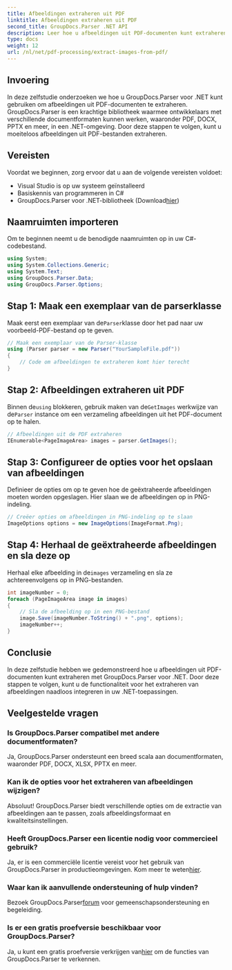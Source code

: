 ```yaml
---
title: Afbeeldingen extraheren uit PDF
linktitle: Afbeeldingen extraheren uit PDF
second_title: GroupDocs.Parser .NET API
description: Leer hoe u afbeeldingen uit PDF-documenten kunt extraheren met GroupDocs.Parser voor .NET. Stapsgewijze handleiding met codevoorbeelden.
type: docs
weight: 12
url: /nl/net/pdf-processing/extract-images-from-pdf/
---
```

## Invoering
In deze zelfstudie onderzoeken we hoe u GroupDocs.Parser voor .NET kunt gebruiken om afbeeldingen uit PDF-documenten te extraheren. GroupDocs.Parser is een krachtige bibliotheek waarmee ontwikkelaars met verschillende documentformaten kunnen werken, waaronder PDF, DOCX, PPTX en meer, in een .NET-omgeving. Door deze stappen te volgen, kunt u moeiteloos afbeeldingen uit PDF-bestanden extraheren.
## Vereisten
Voordat we beginnen, zorg ervoor dat u aan de volgende vereisten voldoet:
- Visual Studio is op uw systeem geïnstalleerd
- Basiskennis van programmeren in C#
-  GroupDocs.Parser voor .NET-bibliotheek (Download[hier](https://releases.groupdocs.com/parser/net/))

## Naamruimten importeren
Om te beginnen neemt u de benodigde naamruimten op in uw C#-codebestand.
```csharp
using System;
using System.Collections.Generic;
using System.Text;
using GroupDocs.Parser.Data;
using GroupDocs.Parser.Options;
```
## Stap 1: Maak een exemplaar van de parserklasse
 Maak eerst een exemplaar van de`Parser`klasse door het pad naar uw voorbeeld-PDF-bestand op te geven.
```csharp
// Maak een exemplaar van de Parser-klasse
using (Parser parser = new Parser("YourSampleFile.pdf"))
{
    // Code om afbeeldingen te extraheren komt hier terecht
}
```
## Stap 2: Afbeeldingen extraheren uit PDF
 Binnen de`using` blokkeren, gebruik maken van de`GetImages` werkwijze van de`Parser` instance om een verzameling afbeeldingen uit het PDF-document op te halen.
```csharp
// Afbeeldingen uit de PDF extraheren
IEnumerable<PageImageArea> images = parser.GetImages();
```
## Stap 3: Configureer de opties voor het opslaan van afbeeldingen
Definieer de opties om op te geven hoe de geëxtraheerde afbeeldingen moeten worden opgeslagen. Hier slaan we de afbeeldingen op in PNG-indeling.
```csharp
// Creëer opties om afbeeldingen in PNG-indeling op te slaan
ImageOptions options = new ImageOptions(ImageFormat.Png);
```
## Stap 4: Herhaal de geëxtraheerde afbeeldingen en sla deze op
 Herhaal elke afbeelding in de`images` verzameling en sla ze achtereenvolgens op in PNG-bestanden.
```csharp
int imageNumber = 0;
foreach (PageImageArea image in images)
{
    // Sla de afbeelding op in een PNG-bestand
    image.Save(imageNumber.ToString() + ".png", options);
    imageNumber++;
}
```

## Conclusie
In deze zelfstudie hebben we gedemonstreerd hoe u afbeeldingen uit PDF-documenten kunt extraheren met GroupDocs.Parser voor .NET. Door deze stappen te volgen, kunt u de functionaliteit voor het extraheren van afbeeldingen naadloos integreren in uw .NET-toepassingen.

## Veelgestelde vragen
### Is GroupDocs.Parser compatibel met andere documentformaten?
Ja, GroupDocs.Parser ondersteunt een breed scala aan documentformaten, waaronder PDF, DOCX, XLSX, PPTX en meer.
### Kan ik de opties voor het extraheren van afbeeldingen wijzigen?
Absoluut! GroupDocs.Parser biedt verschillende opties om de extractie van afbeeldingen aan te passen, zoals afbeeldingsformaat en kwaliteitsinstellingen.
### Heeft GroupDocs.Parser een licentie nodig voor commercieel gebruik?
 Ja, er is een commerciële licentie vereist voor het gebruik van GroupDocs.Parser in productieomgevingen. Kom meer te weten[hier](https://purchase.groupdocs.com/buy).
### Waar kan ik aanvullende ondersteuning of hulp vinden?
 Bezoek GroupDocs.Parser[forum](https://forum.groupdocs.com/c/parser/17) voor gemeenschapsondersteuning en begeleiding.
### Is er een gratis proefversie beschikbaar voor GroupDocs.Parser?
 Ja, u kunt een gratis proefversie verkrijgen van[hier](https://releases.groupdocs.com/) om de functies van GroupDocs.Parser te verkennen.